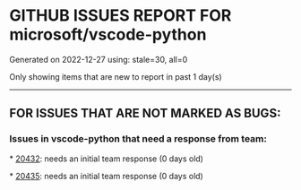 
# GITHUB ISSUES REPORT FOR microsoft/vscode-python


Generated on 2022-12-27 using: stale=30, all=0


Only showing items that are new to report in past 1 day(s)


---

## FOR ISSUES THAT ARE NOT MARKED AS BUGS:


### Issues in vscode-python that need a response from team:


\* [20432](https://github.com/microsoft/vscode-python/issues/20432 "'debug adapter' error in jupyter notebook "): needs an initial team response (0 days old)

\* [20435](https://github.com/microsoft/vscode-python/issues/20435 "Github"): needs an initial team response (0 days old)
